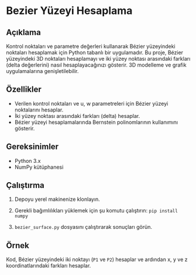 # Bezier Yüzeyi Hesaplama

## Açıklama
Kontrol noktaları ve parametre değerleri kullanarak Bézier yüzeyindeki noktaları hesaplamak için Python tabanlı bir uygulamadır. Bu proje, Bézier yüzeyindeki 3D noktaları hesaplamayı ve iki yüzey noktası arasındaki farkları (delta değerlerini) nasıl hesaplayacağınızı gösterir. 3D modelleme ve grafik uygulamalarına genişletilebilir.

## Özellikler
- Verilen kontrol noktaları ve u, w parametreleri için Bézier yüzeyi noktalarını hesaplar.
- İki yüzey noktası arasındaki farkları (delta) hesaplar.
- Bézier yüzeyi hesaplamalarında Bernstein polinomlarının kullanımını gösterir.

## Gereksinimler
- Python 3.x
- NumPy kütüphanesi

## Çalıştırma
1. Depoyu yerel makinenize klonlayın.
2. Gerekli bağımlılıkları yüklemek için şu komutu çalıştırın:
```pip install numpy```

3. `bezier_surface.py` dosyasını çalıştırarak sonuçları görün.

## Örnek
Kod, Bézier yüzeyindeki iki noktayı (`P1` ve `P2`) hesaplar ve ardından x, y ve z koordinatlarındaki farkları hesaplar.


